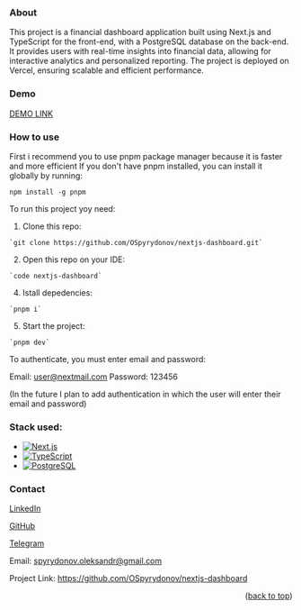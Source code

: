 <a id="readme-top"></a>

### About
This project is a financial dashboard application built using Next.js and TypeScript for the front-end, with a PostgreSQL database on the back-end. It provides users with real-time insights into financial data, allowing for interactive analytics and personalized reporting. The project is deployed on Vercel, ensuring scalable and efficient performance.

### Demo
[DEMO LINK](https://nextjs-dashboard-wheat-two-73.vercel.app/)

### How to use

First i recommend you to use pnpm package manager because it is faster and more efficient
If you don't have pnpm installed, you can install it globally by running:

  `npm install -g pnpm`

To run this project yoy need:
  1. Clone this repo:

    `git clone https://github.com/OSpyrydonov/nextjs-dashboard.git`

  2. Open this repo on your IDE:

    `code nextjs-dashboard`

  4. Istall depedencies:

    `pnpm i`

  5. Start the project:

    `pnpm dev`

To authenticate, you must enter email and password:

Email: user@nextmail.com
Password: 123456

(In the future I plan to add authentication in which the user will enter their email and password)
### Stack used:
* [![Next.js][Next.js]][Next-url]
* [![TypeScript][TypeScript]][TypeScript-url]
* [![PostgreSQL][PostgreSQL]][PostgreSQL-url]

### Contact

[LinkedIn](https://www.linkedin.com/in/oleksandr-spyrydonov-b42084323/)

[GitHub](https://github.com/OSpyrydonov)

[Telegram](https://t.me/Oleksandr_Spyrydonov)

Email: spyrydonov.oleksandr@gmail.com

Project Link: https://github.com/OSpyrydonov/nextjs-dashboard


<p align="right">(<a href="#readme-top">back to top</a>)</p>



[Next.js]: https://img.shields.io/badge/next.js-000000?style=for-the-badge&logo=nextdotjs&logoColor=white
[Next-url]: https://nextjs.org/
[TypeScript]: https://shields.io/badge/TypeScript-3178C6?logo=TypeScript&logoColor=FFF&style=flat-square
[TypeScript-url]: https://www.typescriptlang.org/
[PostgreSQL]: https://img.shields.io/badge/postgresql-4169e1?style=for-the-badge&logo=postgresql&logoColor=white
[PostgreSQL-url]: https://www.postgresql.org/
